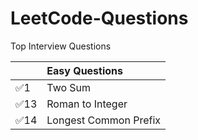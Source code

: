 # LeetCode-Questions
 Top Interview Questions

|     | Easy Questions |
| :--- | :--- |
| ✅1 | Two Sum |
| ✅13 | Roman to Integer |
| ✅14 | Longest Common Prefix |(https://github.com/mahir097/LeetCode-Questions/blob/main/14-Longest_Common_Prefix.js)
